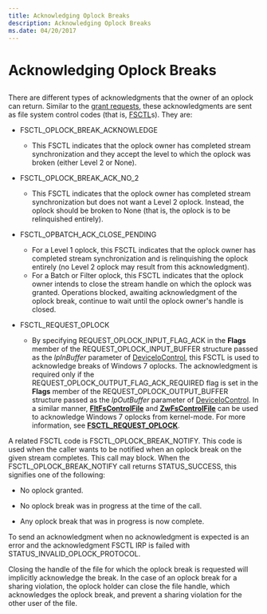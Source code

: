 ```yaml
---
title: Acknowledging Oplock Breaks
description: Acknowledging Oplock Breaks
ms.date: 04/20/2017
---
```


# Acknowledging Oplock Breaks


## <span id="oplock_break_conditions"></span><span id="OPLOCK_BREAK_CONDITIONS"></span>


There are different types of acknowledgments that the owner of an oplock can return. Similar to the [grant requests](granting-oplocks.md), these acknowledgments are sent as file system control codes (that is, [FSCTL](https://go.microsoft.com/fwlink/p/?linkid=124238)s). They are:

-   FSCTL\_OPLOCK\_BREAK\_ACKNOWLEDGE
    -   This FSCTL indicates that the oplock owner has completed stream synchronization and they accept the level to which the oplock was broken (either Level 2 or None).
-   FSCTL\_OPLOCK\_BREAK\_ACK\_NO\_2
    -   This FSCTL indicates that the oplock owner has completed stream synchronization but does not want a Level 2 oplock. Instead, the oplock should be broken to None (that is, the oplock is to be relinquished entirely).
-   FSCTL\_OPBATCH\_ACK\_CLOSE\_PENDING
    -   For a Level 1 oplock, this FSCTL indicates that the oplock owner has completed stream synchronization and is relinquishing the oplock entirely (no Level 2 oplock may result from this acknowledgment).

    <!-- -->

    -   For a Batch or Filter oplock, this FSCTL indicates that the oplock owner intends to close the stream handle on which the oplock was granted. Operations blocked, awaiting acknowledgment of the oplock break, continue to wait until the oplock owner's handle is closed.
-   FSCTL\_REQUEST\_OPLOCK
    -   By specifying REQUEST\_OPLOCK\_INPUT\_FLAG\_ACK in the **Flags** member of the REQUEST\_OPLOCK\_INPUT\_BUFFER structure passed as the *lpInBuffer* parameter of [DeviceIoControl](/windows/win32/api/ioapiset/nf-ioapiset-deviceiocontrol), this FSCTL is used to acknowledge breaks of Windows 7 oplocks. The acknowledgment is required only if the REQUEST\_OPLOCK\_OUTPUT\_FLAG\_ACK\_REQUIRED flag is set in the **Flags** member of the REQUEST\_OPLOCK\_OUTPUT\_BUFFER structure passed as the *lpOutBuffer* parameter of [DeviceIoControl](/windows/win32/api/ioapiset/nf-ioapiset-deviceiocontrol). In a similar manner, [**FltFsControlFile**](/windows-hardware/drivers/ddi/fltkernel/nf-fltkernel-fltfscontrolfile) and [**ZwFsControlFile**](/previous-versions/ff566462(v=vs.85)) can be used to acknowledge Windows 7 oplocks from kernel-mode. For more information, see [**FSCTL\_REQUEST\_OPLOCK**](./fsctl-request-oplock.md).

A related FSCTL code is FSCTL\_OPLOCK\_BREAK\_NOTIFY. This code is used when the caller wants to be notified when an oplock break on the given stream completes. This call may block. When the FSCTL\_OPLOCK\_BREAK\_NOTIFY call returns STATUS\_SUCCESS, this signifies one of the following:

-   No oplock granted.

-   No oplock break was in progress at the time of the call.

-   Any oplock break that was in progress is now complete.

To send an acknowledgment when no acknowledgment is expected is an error and the acknowledgment FSCTL IRP is failed with STATUS\_INVALID\_OPLOCK\_PROTOCOL.

Closing the handle of the file for which the oplock break is requested will implicitly acknowledge the break. In the case of an oplock break for a sharing violation, the oplock holder can close the file handle, which acknowledges the oplock break, and prevent a sharing violation for the other user of the file.

